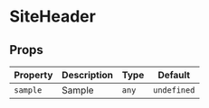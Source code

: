 # SiteHeader

## Props

| Property | Description | Type  | Default     |
| -------- | ----------- | ----- | ----------- |
| `sample` | Sample      | `any` | `undefined` |
